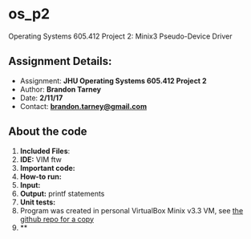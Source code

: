 # os_p2
Operating Systems 605.412 Project 2: Minix3 Pseudo-Device Driver

## Assignment Details:
- Assignment: **JHU Operating Systems 605.412 Project 2**
- Author: **Brandon Tarney**
- Date: **2/11/17**
- Contact: **brandon.tarney@gmail.com**

## About the code
1. **Included Files**:
1. **IDE:** VIM ftw
1. **Important code:** 
1. **How-to run:** 
1. **Input:** 
1. **Output:** printf statements
1. **Unit tests:** 
1. Program was created in personal VirtualBox Minix v3.3 VM, see [the github repo for a copy](https://github.com/1amBulletproof/OS_P1)
1. **
